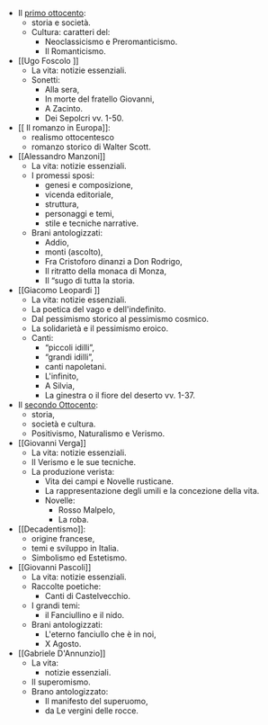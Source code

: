 - Il [primo ottocento](Primo%20'800): 
	- storia e società. 
	- Cultura: caratteri del:
		- Neoclassicismo e Preromanticismo. 
		- Il Romanticismo. 
- [[Ugo Foscolo ]]
	- La vita: notizie essenziali.
	- Sonetti: 
		- Alla sera, 
		- In morte del fratello Giovanni, 
		- A Zacinto. 
		- Dei Sepolcri vv. 1-50. 
- [[ Il romanzo in Europa]]: 
	- realismo ottocentesco 
	- romanzo storico di Walter Scott. 
- [[Alessandro Manzoni]]
	- La vita: notizie essenziali. 
	- I promessi sposi: 
		- genesi e composizione, 
		- vicenda editoriale, 
		- struttura, 
		- personaggi e temi, 
		- stile e tecniche narrative. 
	- Brani antologizzati: 
		- Addio, 
		- monti (ascolto), 
		- Fra Cristoforo dinanzi a Don Rodrigo, 
		- Il ritratto della monaca di Monza, 
		- Il “sugo di tutta la storia.
- [[Giacomo Leopardi ]]
	- La vita: notizie essenziali. 
	- La poetica del vago e dell'indefinito.
	- Dal pessimismo storico al pessimismo cosmico. 
	- La solidarietà e il pessimismo eroico. 
	- Canti: 
		- “piccoli idilli”, 
		- “grandi idilli”, 
		- canti napoletani. 
		- L'infinito, 
		- A Silvia, 
		- La ginestra o il fiore del deserto vv. 1-37.
- Il [secondo Ottocento](secondo%20'800): 
	- storia, 
	- società e cultura. 
	- Positivismo, Naturalismo e Verismo. 
- [[Giovanni Verga]]
	- La vita: notizie essenziali. 
	- Il Verismo e le sue tecniche. 
	- La produzione verista: 
		- Vita dei campi e Novelle rusticane. 
		- La rappresentazione degli umili e la concezione della vita. 
		- Novelle: 
			- Rosso Malpelo, 
			- La roba. 
- [[Decadentismo]]: 
	- origine francese, 
	- temi e sviluppo in Italia. 
	- Simbolismo ed Estetismo. 
- [[Giovanni Pascoli]]
	- La vita: notizie essenziali. 
	- Raccolte poetiche: 
		- Canti di Castelvecchio. 
	- I grandi temi: 
		- il Fanciullino e il nido. 
	- Brani antologizzati: 
		- L'eterno fanciullo che è in noi, 
		- X Agosto. 
- [[Gabriele D'Annunzio]]
	- La vita: 
		- notizie essenziali. 
	- Il superomismo. 
	- Brano antologizzato:
		- Il manifesto del superuomo, 
		- da Le vergini delle rocce. 